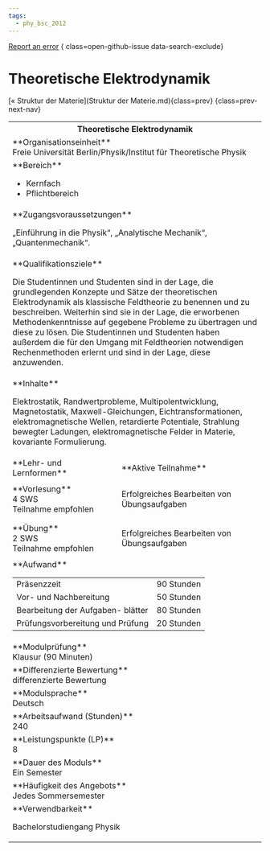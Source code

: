 ```yaml
---
tags:
  - phy_bsc_2012
---
```

[Report an error](https://github.com/SGSSGene/FUB-SUP/issues/new?title=Error%20in%20%22Theoretische%20Elektrodynamik%22&body=There%20seems%20to%20be%20an%20error%20in%20module%20%22Theoretische%20Elektrodynamik%22%2E%0A%0A%3CDescribe%20here%20a%20slightly%20more%20detailed%20description%20of%20what%20is%20wrong%3E&labels=bug)
{ class=open-github-issue data-search-exclude}

# Theoretische Elektrodynamik

[« Struktur der Materie](Struktur der Materie.md){class=prev}
{class=prev-next-nav}

<table markdown id="moduledesc">
<tr markdown class="moduledesc_head"><th colspan="2">Theoretische Elektrodynamik </th></tr>
<tr markdown><td colspan="2">**Organisationseinheit**   <br>Freie Universität Berlin/Physik/Institut für Theoretische Physik</td></tr>

<tr markdown><td colspan="2">**Bereich**<br>


- Kernfach
- Pflichtbereich

</td></tr>

<tr markdown><td colspan="2">**Zugangsvoraussetzungen** <br>

„Einführung in die
Physik“, „Analytische Mechanik“, „Quantenmechanik“.


</td></tr>
<tr markdown><td colspan="2">**Qualifikationsziele**    <br>

Die Studentinnen und Studenten sind in der Lage, die grundlegenden Konzepte
und Sätze der theoretischen Elektrodynamik als klassische Feldtheorie zu
benennen und zu beschreiben. Weiterhin sind sie in der Lage, die erworbenen
Methodenkenntnisse auf gegebene Probleme zu übertragen und diese zu lösen.
Die Studentinnen und Studenten haben außerdem die für den Umgang mit
Feldtheorien notwendigen Rechenmethoden erlernt und sind in der Lage, diese
anzuwenden.


</td></tr>
<tr markdown><td colspan="2">**Inhalte**                <br>

Elektrostatik, Randwertprobleme, Multipolentwicklung, Magnetostatik,
Maxwell-Gleichungen, Eichtransformationen, elektromagnetische Wellen,
retardierte Potentiale, Strahlung bewegter Ladungen, elektromagnetische
Felder in Materie, kovariante Formulierung.


</td></tr>

<tr markdown><td>**Lehr- und Lernformen**</td><td>**Aktive Teilnahme**</td></tr>
<tr markdown><td> **Vorlesung** <br>4 SWS <br> Teilnahme empfohlen</td><td>

Erfolgreiches Bearbeiten von Übungsaufgaben
</td></tr>
<tr markdown><td> **Übung** <br>2 SWS <br> Teilnahme empfohlen</td><td>

Erfolgreiches Bearbeiten von Übungsaufgaben
</td></tr>
<tr markdown><td colspan="2">**Aufwand**                <br>
<table class="aufwand_table">
<tr><td>Präsenzzeit</td><td>90 Stunden</td></tr>
<tr><td>Vor- und Nachbereitung</td><td>50 Stunden</td></tr>
<tr><td>Bearbeitung der Aufgaben- blätter</td><td>80 Stunden</td></tr>
<tr><td>Prüfungsvorbereitung und Prüfung</td><td>20 Stunden</td></tr>
</table>

</td></tr>
<tr markdown><td colspan="2">**Modulprüfung**             <br>Klausur (90 Minuten)


</td></tr>
<tr markdown><td colspan="2">**Differenzierte Bewertung** <br>differenzierte Bewertung

</td></tr>
<tr markdown><td colspan="2">**Modulsprache**             <br>Deutsch</td></tr>
<tr markdown><td colspan="2">**Arbeitsaufwand (Stunden)** <br>240</td></tr>
<tr markdown><td colspan="2">**Leistungspunkte (LP)**     <br>8</td></tr>
<tr markdown><td colspan="2">**Dauer des Moduls**         <br>Ein Semester</td></tr>
<tr markdown><td colspan="2">**Häufigkeit des Angebots**  <br>Jedes Sommersemester</td></tr>
<tr markdown><td colspan="2">**Verwendbarkeit**           <br>

Bachelorstudiengang Physik


</td></tr>

</table>

